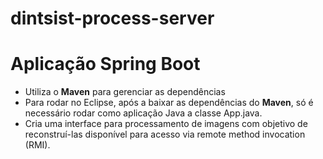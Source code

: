 # dintsist-process-server
# Aplicação Spring Boot
- Utiliza o **Maven** para gerenciar as dependências
- Para rodar no Eclipse, após a baixar as dependências do **Maven**, só é necessário rodar como aplicação Java a classe App.java.
- Cria uma interface para processamento de imagens com objetivo de reconstruí-las disponível para acesso via remote method invocation (RMI).

